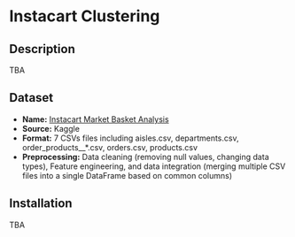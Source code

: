 # Instacart Clustering

## Description
TBA

## Dataset
* **Name:** [Instacart Market Basket Analysis](https://www.kaggle.com/c/instacart-market-basket-analysis/data)
* **Source:** Kaggle
* **Format:** 7 CSVs files including aisles.csv, departments.csv, order_products__*.csv, orders.csv, products.csv
* **Preprocessing:** Data cleaning (removing null values, changing data types), Feature engineering, and data integration (merging multiple CSV files into a single DataFrame based on common columns)

## Installation
TBA
